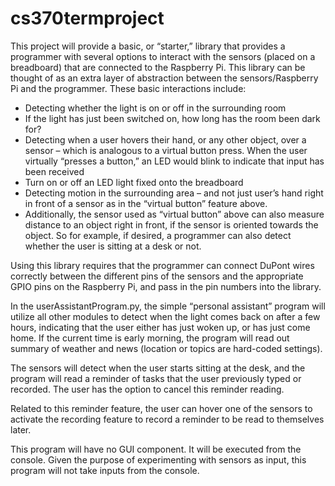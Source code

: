 # cs370termproject

This project will provide a basic, or “starter,” library that provides a programmer with several options to interact with the sensors (placed on a breadboard) that are connected to the Raspberry Pi. This library can be thought of as an extra layer of abstraction between the sensors/Raspberry Pi and the programmer. These basic interactions include:

+ Detecting whether the light is on or off in the surrounding room
+ If the light has just been switched on, how long has the room been dark for?
+ Detecting when a user hovers their hand, or any other object, over a sensor – which is analogous to a virtual button press. When the user virtually “presses a button,” an LED would blink to indicate that input has been received
+ Turn on or off an LED light fixed onto the breadboard
+ Detecting motion in the surrounding area – and not just user’s hand right in front of a sensor as in the “virtual button” feature above.
+ Additionally, the sensor used as “virtual button” above can also measure distance to an object right in front, if the sensor is oriented towards the object. So for example, if desired, a programmer can also detect whether the user is sitting at a desk or not.

Using this library requires that the programmer can connect DuPont wires correctly between the different pins of the sensors and the appropriate GPIO pins on the Raspberry Pi, and pass in the pin numbers into the library.

In the userAssistantProgram.py, the simple “personal assistant” program will utilize all other modules to detect when the light comes back on after a few hours, indicating that the user either has just woken up, or has just come home. If the current time is early morning, the program will read out summary of weather and news (location or topics are hard-coded settings).

The sensors will detect when the user starts sitting at the desk, and the program will read a reminder of tasks that the user previously typed or recorded. The user has the option to cancel this reminder reading.

Related to this reminder feature, the user can hover one of the sensors to activate the recording feature to record a reminder to be read to themselves later.

This program will have no GUI component. It will be executed from the console. Given the purpose of experimenting with sensors as input, this program will not take inputs from the console.

